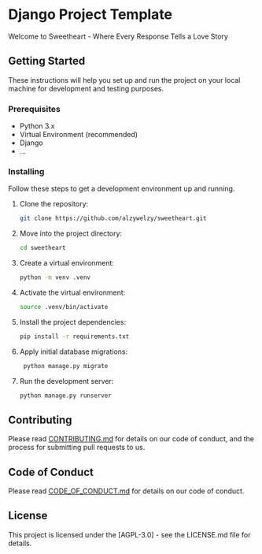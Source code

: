 # Django Project Template

Welcome to Sweetheart - Where Every Response Tells a Love Story

## Getting Started

These instructions will help you set up and run the project on your local machine for development and testing purposes.

### Prerequisites

- Python 3.x
- Virtual Environment (recommended)
- Django
- ...

### Installing

Follow these steps to get a development environment up and running.

1. Clone the repository:

   ```bash
   git clone https://github.com/alzywelzy/sweetheart.git
   ```

2. Move into the project directory:

   ```bash
   cd sweetheart
   ```

3. Create a virtual environment:

   ```bash
   python -m venv .venv
   ```

4. Activate the virtual environment:

   ```bash
   source .venv/bin/activate
   ```

5. Install the project dependencies:

   ```bash
   pip install -r requirements.txt
   ```

6. Apply initial database migrations:

   ```bash
    python manage.py migrate
   ```

7. Run the development server:

   ```bash
   python manage.py runserver
   ```

## Contributing

Please read [CONTRIBUTING.md](CONTRIBUTING.md) for details on our code of conduct, and the process for submitting pull requests to us.

## Code of Conduct

Please read [CODE_OF_CONDUCT.md](CODE_OF_CONDUCT.md) for details on our code of conduct.

## License

This project is licensed under the [AGPL-3.0] - see the LICENSE.md file for details.
